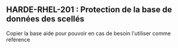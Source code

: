 ## HARDE-RHEL-201 : Protection de la base de données des scellés

Copier la base aide pour pouvoir en cas de besoin l'utiliser comme référence

